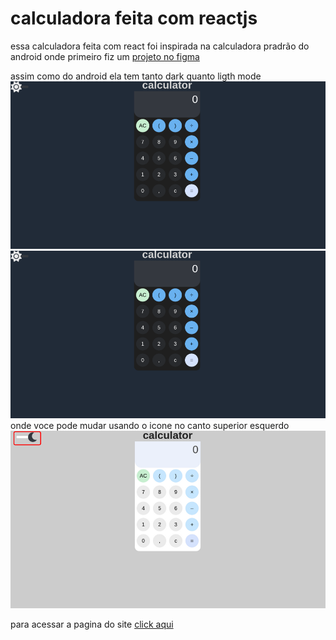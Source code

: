 # calculadora feita com reactjs

essa calculadora feita com react foi inspirada na calculadora pradrão do android onde primeiro fiz um [projeto no figma](https://www.figma.com/file/XBbTjw9PQmPuAYyoaJTfDg/CALCULADORA?node-id=0%3A1)

assim como do android ela tem tanto dark quanto ligth mode
![ calculadora com dark mode](assets/calcDark.png)
![ calculadora com ligth mode](assets/calcDark.png)
onde voce pode mudar usando o icone no canto superior esquerdo
![ calculadora com ligth mode](assets/calcMode.png)

para acessar a pagina do site [click aqui](https://dt59bt.csb.app/)
